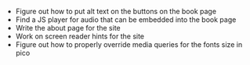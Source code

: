 - Figure out how to put alt text on the buttons on the book page
- Find a JS player for audio that can be embedded into the book page
- Write the about page for the site
- Work on screen reader hints for the site
- Figure out how to properly override media queries for the fonts size in pico